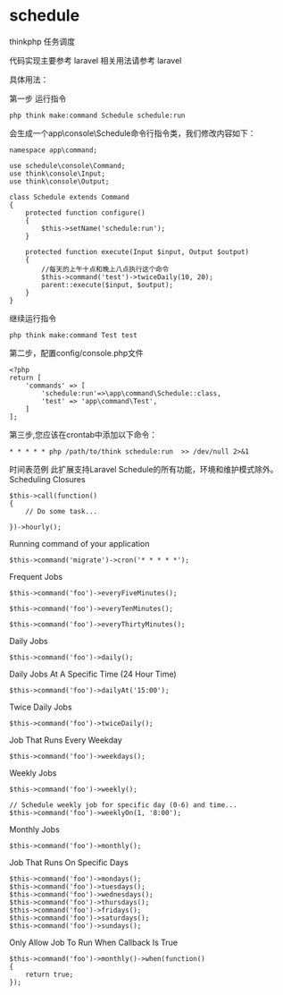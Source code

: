 # schedule
thinkphp 任务调度

代码实现主要参考 laravel 相关用法请参考 laravel

具体用法：

第一步
运行指令

```
php think make:command Schedule schedule:run
```
会生成一个app\console\Schedule命令行指令类，我们修改内容如下：
```
namespace app\command;

use schedule\console\Command;
use think\console\Input;
use think\console\Output;

class Schedule extends Command
{
    protected function configure()
    {
        $this->setName('schedule:run');
    }

    protected function execute(Input $input, Output $output)
    {
        //每天的上午十点和晚上八点执行这个命令
        $this->command('test')->twiceDaily(10, 20);
        parent::execute($input, $output);
    }
}
```

继续运行指令
```
php think make:command Test test
```

第二步，配置config/console.php文件

```
<?php
return [
    'commands' => [
        'schedule:run'=>\app\command\Schedule::class,
        'test' => 'app\command\Test',
    ]
];
```

第三步,您应该在crontab中添加以下命令：

```
* * * * * php /path/to/think schedule:run  >> /dev/null 2>&1 
```

时间表范例
此扩展支持Laravel Schedule的所有功能，环境和维护模式除外。
Scheduling Closures
```
$this->call(function()
{
    // Do some task...

})->hourly();
```
Running command of your application
```
$this->command('migrate')->cron('* * * * *');
```
Frequent Jobs
```
$this->command('foo')->everyFiveMinutes();

$this->command('foo')->everyTenMinutes();

$this->command('foo')->everyThirtyMinutes();
```
Daily Jobs
```
$this->command('foo')->daily();
```
Daily Jobs At A Specific Time (24 Hour Time)

```
$this->command('foo')->dailyAt('15:00');
```
Twice Daily Jobs
```
$this->command('foo')->twiceDaily();
```
Job That Runs Every Weekday
```
$this->command('foo')->weekdays();
```
Weekly Jobs
```
$this->command('foo')->weekly();

// Schedule weekly job for specific day (0-6) and time...
$this->command('foo')->weeklyOn(1, '8:00');
```

Monthly Jobs
```
$this->command('foo')->monthly();
```
Job That Runs On Specific Days
```
$this->command('foo')->mondays();
$this->command('foo')->tuesdays();
$this->command('foo')->wednesdays();
$this->command('foo')->thursdays();
$this->command('foo')->fridays();
$this->command('foo')->saturdays();
$this->command('foo')->sundays();
```

Only Allow Job To Run When Callback Is True
```
$this->command('foo')->monthly()->when(function()
{
    return true;
});
```

